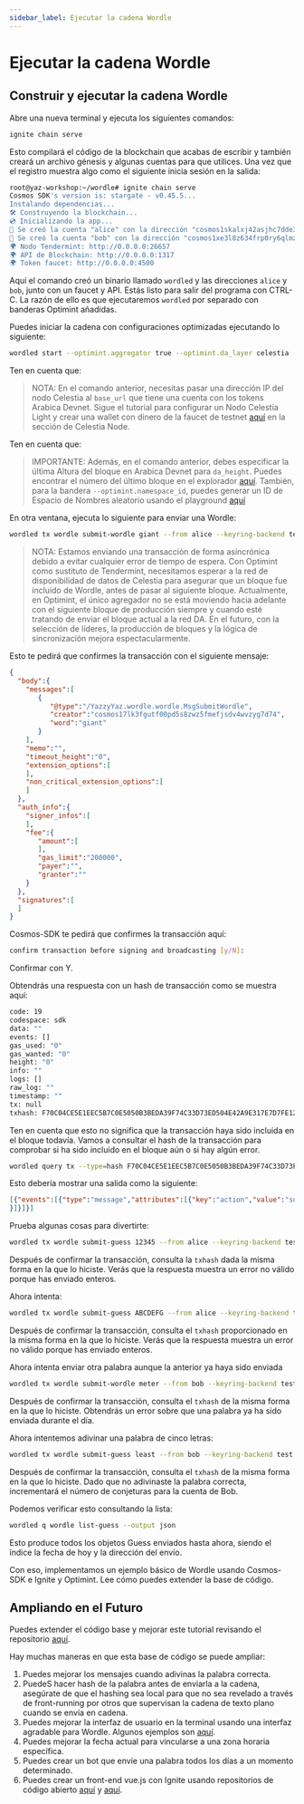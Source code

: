 ```yaml
---
sidebar_label: Ejecutar la cadena Wordle
---
```


# Ejecutar la cadena Wordle
<!-- markdownlint-disable MD013 -->

## Construir y ejecutar la cadena Wordle

Abre una nueva terminal y ejecuta los siguientes comandos:

```sh
ignite chain serve 
```

Esto compilará el código de la blockchain que acabas de escribir y también creará un archivo génesis y algunas cuentas para que utilices. Una vez que el registro muestra algo como el siguiente inicia sesión en la salida:

```sh
root@yaz-workshop:~/wordle# ignite chain serve
Cosmos SDK's version is: stargate - v0.45.5...
Instalando dependencias...
🛠️ Construyendo la blockchain...
💿 Inicializando la app...
🙂 Se creó la cuenta "alice" con la dirección "cosmos1skalxj42asjhc7dde3lzzawnksnztqmgy6sned" con mnemotécnico: "exact arrive betray hawk trim surround exhibit host vibrant sting range robot luxury vague manage settle slide town bread adult pact scene journey elite"
🙂 Se creó la cuenta "bob" con la dirección "cosmos1xe3l8z634frp0ry6qlmzs5vr85x6gcty7tmf0n" con mnemotécnico: "wisdom jelly fine boat series time panel real world purchase age area coach eager spot fiber slide apology near endorse flight panel ready torch"
🌍 Nodo Tendermint: http://0.0.0.0:26657
🌍 API de Blockchain: http://0.0.0.0:1317
🌍 Token faucet: http://0.0.0.0:4500
```

Aquí el comando creó un binario llamado `wordled` y las direcciones `alice` y `bob`, junto con un faucet y API. Estás listo para salir del programa con CTRL-C. La razón de ello es que ejecutaremos `wordled` por separado con banderas Optimint añadidas.

Puedes iniciar la cadena con configuraciones optimizadas ejecutando lo siguiente:

```sh
wordled start --optimint.aggregator true --optimint.da_layer celestia --optimint.da_config='{"base_url":"http://XXX.XXX.XXX.XXX:26658","timeout":60000000000,"gas_limit":6000000}' --optimint.namespace_id 000000000000FFFF --optimint.da_start_height XXXXX
```

Ten en cuenta que:

> NOTA: En el comando anterior, necesitas pasar una dirección IP del nodo Celestia al `base_url` que tiene una cuenta con los tokens Arabica Devnet. Sigue el tutorial para configurar un Nodo Celestia Light y crear una wallet con dinero de la faucet de testnet [aquí](./node-tutorial.md) en la sección de Celestia Node.

Ten en cuenta que:

> IMPORTANTE: Además, en el comando anterior, debes especificar la última Altura del bloque en Arabica Devnet para `da_height`. Puedes encontrar el número del último bloque en el explorador [aquí](https://explorer.celestia.observer/arabica). También, para la bandera `--optimint.namespace_id`, puedes generar un ID de Espacio de Nombres aleatorio usando el playground [aquí](https://go.dev/play/p/7ltvaj8lhRl)

En otra ventana, ejecuta lo siguiente para enviar una Wordle:

```sh
wordled tx wordle submit-wordle giant --from alice --keyring-backend test --chain-id wordle -b async -y
```

> NOTA: Estamos enviando una transacción de forma asincrónica debido a evitar cualquier error de tiempo de espera. Con Optimint como sustituto de Tendermint, necesitamos esperar a la red de disponibilidad de datos de Celestia para asegurar que un bloque fue incluido de Wordle, antes de pasar al siguiente bloque. Actualmente, en Optimint, el único agregador no se está moviendo hacia adelante con el siguiente bloque de producción siempre y cuando esté tratando de enviar el bloque actual a la red DA. En el futuro, con la selección de líderes, la producción de bloques y la lógica de sincronización mejora espectacularmente.

Esto te pedirá que confirmes la transacción con el siguiente mensaje:

```json
{
  "body":{
    "messages":[
       {
          "@type":"/YazzyYaz.wordle.wordle.MsgSubmitWordle",
          "creator":"cosmos17lk3fgutf00pd5s8zwz5fmefjsdv4wvzyg7d74",
          "word":"giant"
       }
    ],
    "memo":"",
    "timeout_height":"0",
    "extension_options":[
    ],
    "non_critical_extension_options":[
    ]
  },
  "auth_info":{
    "signer_infos":[
    ],
    "fee":{
       "amount":[
       ],
       "gas_limit":"200000",
       "payer":"",
       "granter":""
    }
  },
  "signatures":[
  ]
}
```

Cosmos-SDK te pedirá que confirmes la transacción aquí:

```sh
confirm transaction before signing and broadcasting [y/N]:
```

Confirmar con Y.

Obtendrás una respuesta con un hash de transacción como se muestra aquí:

```sh
code: 19
codespace: sdk
data: ""
events: []
gas_used: "0"
gas_wanted: "0"
height: "0"
info: ""
logs: []
raw_log: ""
timestamp: ""
tx: null
txhash: F70C04CE5E1EEC5B7C0E5050B3BEDA39F74C33D73ED504E42A9E317E7D7FE128
```

Ten en cuenta que esto no significa que la transacción haya sido incluida en el bloque todavía. Vamos a consultar el hash de la transacción para comprobar si ha sido incluido en el bloque aún o si hay algún error.

```sh
wordled query tx --type=hash F70C04CE5E1EEC5B7C0E5050B3BEDA39F74C33D73ED504E42A9E317E7D7FE128 --chain-id wordle --output json | jq -r '.raw_log'
```

Esto debería mostrar una salida como la siguiente:

```json
[{"events":[{"type":"message","attributes":[{"key":"action","value":"submit_wordle"
}]}]}]
```

Prueba algunas cosas para divertirte:

```sh
wordled tx wordle submit-guess 12345 --from alice --keyring-backend test --chain-id wordle -b async -y
```

Después de confirmar la transacción, consulta la `txhash` dada la misma forma en la que lo hiciste. Verás que la respuesta muestra un error no válido porque has enviado enteros.

Ahora intenta:

```sh
wordled tx wordle submit-guess ABCDEFG --from alice --keyring-backend test --chain-id wordle -b async -y
```

Después de confirmar la transacción, consulta el `txhash` proporcionado en la misma forma en la que lo hiciste. Verás que la respuesta muestra un error no válido porque has enviado enteros.

Ahora intenta enviar otra palabra aunque la anterior ya haya sido enviada

```sh
wordled tx wordle submit-wordle meter --from bob --keyring-backend test --chain-id wordle -b async -y
```

Después de confirmar la transacción, consulta el `txhash` de la misma forma en la que lo hiciste. Obtendrás un error sobre que una palabra ya ha sido enviada durante el día.

Ahora intentemos adivinar una palabra de cinco letras:

```sh
wordled tx wordle submit-guess least --from bob --keyring-backend test --chain-id wordle -b async -y
```

Después de confirmar la transacción, consulta el `txhash` de la misma forma en la que lo hiciste. Dado que no adivinaste la palabra correcta, incrementará el número de conjeturas para la cuenta de Bob.

Podemos verificar esto consultando la lista:

```sh
wordled q wordle list-guess --output json
```

Esto produce todos los objetos Guess enviados hasta ahora, siendo el índice la fecha de hoy y la dirección del envío.

Con eso, implementamos un ejemplo básico de Wordle usando Cosmos-SDK e Ignite y Optimint. Lee cómo puedes extender la base de código.

## Ampliando en el Futuro

Puedes extender el código base y mejorar este tutorial revisando el repositorio [aquí](https://github.com/celestiaorg/wordle).

Hay muchas maneras en que esta base de código se puede ampliar:

1. Puedes mejorar los mensajes cuando adivinas la palabra correcta.
2. PuedeS hacer hash de la palabra antes de enviarla a la cadena, asegúrate de que el hashing sea local para que no sea revelado a través de front-running por otros que supervisan la cadena de texto plano cuando se envía en cadena.
3. Puedes mejorar la interfaz de usuario en la terminal usando una interfaz agradable para Wordle. Algunos ejemplos son [aquí](https://github.com/nimblebun/wordle-cli).
4. Puedes mejorar la fecha actual para vincularse a una zona horaria específica.
5. Puedes crear un bot que envíe una palabra todos los días a un momento determinado.
6. Puedes crear un front-end vue.js con Ignite usando repositorios de código abierto [aquí](https://github.com/yyx990803/vue-wordle) y [aquí](https://github.com/xudafeng/wordle).

